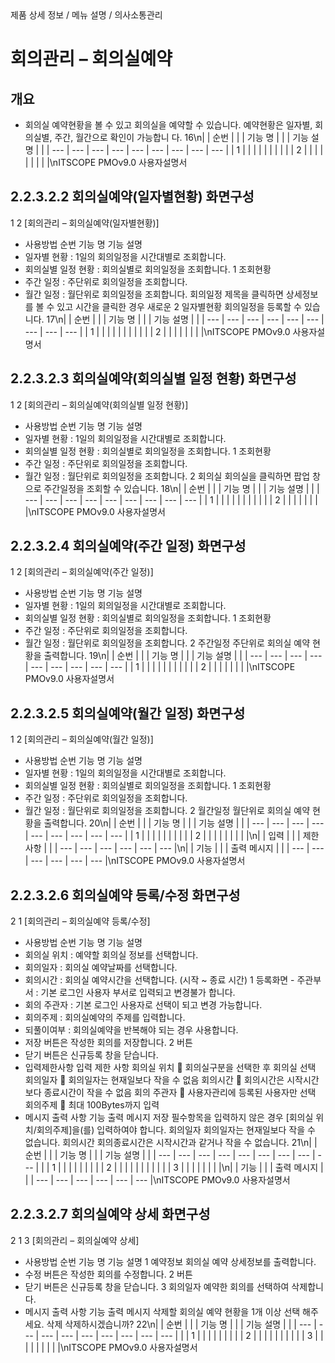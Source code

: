 <!--breadcrumb:제품 상세 정보 / 메뉴 설명 / 의사소통관리--><span class="md-breadcrumb">제품 상세 정보 / 메뉴 설명 / 의사소통관리</span>
# 회의관리 – 회의실예약
<!--5th-h2-toc-->
## 개요

- 회의실 예약현황을 볼 수 있고 회의실을 예약할 수 있습니다. 예약현황은 일자별, 회의실별, 주간, 월간으로 확인이 가능합니
다.
16\n|  | 순번 |  |  | 기능 명 |  |  | 기능 설명 |  |
| --- | --- | --- | --- | --- | --- | --- | --- | --- |
| 1 |  |  |  |  |  |  |  |  |
| 2 |  |  |  |  |  |  |  |  |\nITSCOPE PMOv9.0 사용자설명서
## 2.2.3.2.2 회의실예약(일자별현황) 화면구성
1
2
[회의관리 – 회의실예약(일자별현황)]
- 사용방법
순번 기능 명 기능 설명
- 일자별 현황 : 1일의 회의일정을 시간대별로 조회합니다.
- 회의실별 일정 현황 : 회의실별로 회의일정을 조회합니다.
1 조회현황
- 주간 일정 : 주단위로 회의일정을 조회합니다.
- 월간 일정 : 월단위로 회의일정을 조회합니다.
회의일정 제목을 클릭하면 상세정보를 볼 수 있고 시간을 클릭한 경우 새로운
2 일자별현황
회의일정을 등록할 수 있습니다.
17\n|  | 순번 |  |  | 기능 명 |  |  | 기능 설명 |  |
| --- | --- | --- | --- | --- | --- | --- | --- | --- |
| 1 |  |  |  |  |  |  |  |  |
|  | 2 |  |  |  |  |  |  |  |\nITSCOPE PMOv9.0 사용자설명서
## 2.2.3.2.3 회의실예약(회의실별 일정 현황) 화면구성
1
2
[회의관리 – 회의실예약(회의실별 일정 현황)]
- 사용방법
순번 기능 명 기능 설명
- 일자별 현황 : 1일의 회의일정을 시간대별로 조회합니다.
- 회의실별 일정 현황 : 회의실별로 회의일정을 조회합니다.
1 조회현황
- 주간 일정 : 주단위로 회의일정을 조회합니다.
- 월간 일정 : 월단위로 회의일정을 조회합니다.
2 회의실 회의실을 클릭하면 팝업 창으로 주간일정을 조회할 수 있습니다.
18\n|  | 순번 |  |  | 기능 명 |  |  | 기능 설명 |  |
| --- | --- | --- | --- | --- | --- | --- | --- | --- |
| 1 |  |  |  |  |  |  |  |  |
|  | 2 |  |  |  |  |  |  |  |\nITSCOPE PMOv9.0 사용자설명서
## 2.2.3.2.4 회의실예약(주간 일정) 화면구성
1
2
[회의관리 – 회의실예약(주간 일정)]
- 사용방법
순번 기능 명 기능 설명
- 일자별 현황 : 1일의 회의일정을 시간대별로 조회합니다.
- 회의실별 일정 현황 : 회의실별로 회의일정을 조회합니다.
1 조회현황
- 주간 일정 : 주단위로 회의일정을 조회합니다.
- 월간 일정 : 월단위로 회의일정을 조회합니다.
2 주간일정 주단위로 회의실 예약 현황을 출력합니다.
19\n|  | 순번 |  |  | 기능 명 |  |  | 기능 설명 |  |
| --- | --- | --- | --- | --- | --- | --- | --- | --- |
| 1 |  |  |  |  |  |  |  |  |
|  | 2 |  |  |  |  |  |  |  |\nITSCOPE PMOv9.0 사용자설명서
## 2.2.3.2.5 회의실예약(월간 일정) 화면구성
1
2
[회의관리 – 회의실예약(월간 일정)]
- 사용방법
순번 기능 명 기능 설명
- 일자별 현황 : 1일의 회의일정을 시간대별로 조회합니다.
- 회의실별 일정 현황 : 회의실별로 회의일정을 조회합니다.
1 조회현황
- 주간 일정 : 주단위로 회의일정을 조회합니다.
- 월간 일정 : 월단위로 회의일정을 조회합니다.
2 월간일정 월단위로 회의실 예약 현황을 출력합니다.
20\n|  | 순번 |  |  | 기능 명 |  |  | 기능 설명 |  |
| --- | --- | --- | --- | --- | --- | --- | --- | --- |
| 1 |  |  |  |  |  |  |  |  |
| 2 |  |  |  |  |  |  |  |  |\n|  | 입력 |  |  | 제한 사항 |  |
| --- | --- | --- | --- | --- | --- |\n|  | 기능 |  |  | 출력 메시지 |  |
| --- | --- | --- | --- | --- | --- |\nITSCOPE PMOv9.0 사용자설명서
## 2.2.3.2.6 회의실예약 등록/수정 화면구성
2
1
[회의관리 – 회의실예약 등록/수정]
- 사용방법
순번 기능 명 기능 설명
- 회의실 위치 : 예약할 회의실 정보를 선택합니다.
- 회의일자 : 회의실 예약날짜를 선택합니다.
- 회의시간 : 회의실 예약시간을 선택합니다. (시작 ~ 종료 시간)
1 등록화면 - 주관부서 : 기본 로그인 사용자 부서로 입력되고 변경불가 합니다.
- 회의 주관자 : 기본 로그인 사용자로 선택이 되고 변경 가능합니다.
- 회의주제 : 회의실예약의 주제를 입력합니다.
- 되풀이여부 : 회의실예약을 반복해야 되는 경우 사용합니다.
- 저장 버튼은 작성한 회의를 저장합니다.
2 버튼
- 닫기 버튼은 신규등록 창을 닫습니다.
- 입력제한사항
입력 제한 사항
회의실 위치  회의실구분을 선택한 후 회의실 선택
회의일자  회의일자는 현재일보다 작을 수 없음
회의시간  회의시간은 시작시간보다 종료시간이 작을 수 없음
회의 주관자  사용자관리에 등록된 사용자만 선택
회의주제  최대 100Bytes까지 입력
- 메시지 출력 사항
기능 출력 메시지
저장 필수항목을 입력하지 않은 경우 [회의실 위치/회의주제]을(를) 입력하여야 합니다.
회의일자 회의일자는 현재일보다 작을 수 없습니다.
회의시간 회의종료시간은 시작시간과 같거나 작을 수 없습니다.
21\n|  | 순번 |  |  | 기능 명 |  |  | 기능 설명 |  |
| --- | --- | --- | --- | --- | --- | --- | --- | --- |
|  | 1 |  |  |  |  |  |  |  |
| 2 |  |  |  |  |  |  |  |  |
|  | 3 |  |  |  |  |  |  |  |\n|  | 기능 |  |  | 출력 메시지 |  |
| --- | --- | --- | --- | --- | --- |\nITSCOPE PMOv9.0 사용자설명서
## 2.2.3.2.7 회의실예약 상세 화면구성
2
1
3
[회의관리 – 회의실예약 상세]
- 사용방법
순번 기능 명 기능 설명
1 예약정보 회의실 예약 상세정보를 출력합니다.
- 수정 버튼은 작성한 회의를 수정합니다.
2 버튼
- 닫기 버튼은 신규등록 창을 닫습니다.
3 회의일자 예약한 회의를 선택하여 삭제합니다.
- 메시지 출력 사항
기능 출력 메시지
삭제할 회의실 예약 현황을 1개 이상 선택 해주세요.
삭제
삭제하시겠습니까?
22\n|  | 순번 |  |  | 기능 명 |  |  | 기능 설명 |  |
| --- | --- | --- | --- | --- | --- | --- | --- | --- |
|  | 1 |  |  |  |  |  |  |  |
| 2 |  |  |  |  |  |  |  |  |
| 3 |  |  |  |  |  |  |  |  |\nITSCOPE PMOv9.0 사용자설명서
